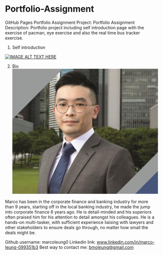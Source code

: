 # Portfolio-Assignment
GitHub Pages Portfolio Assignment
Project: Portfolio Assignment
Description: Portfolio project including self introduction page with the exercise of pacman, eye exercise and also the real time bus tracker exercise.

1. Self introduction

[![IMAGE ALT TEXT HERE](https://img.youtube.com/vi/07dZ5JkQK3A/0.jpg)](https://youtu.be/07dZ5JkQK3A)

2. Bio
![alt text](image.png)

Marco has been in the corporate finance and banking industry for more than 9 years, starting off in the local banking industry, he made the jump into corporate finance 8 years ago. He is detail-minded and his superiors often praised him for his attention to detail amongst his colleagues. He is a hands-on multi-tasker, with sufficient experience liaising with lawyers and other stakeholders to ensure deals go through, no matter how small the deals might be. 

Github username: marcoleung0
Linkedin link: www.linkedin.com/in/marco-leung-099351b3
Best way to contact me: bmoleung@gmail.com

